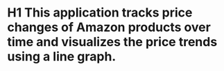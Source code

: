 # H1 This application tracks price changes of Amazon products over time and visualizes the price trends using a line graph.
